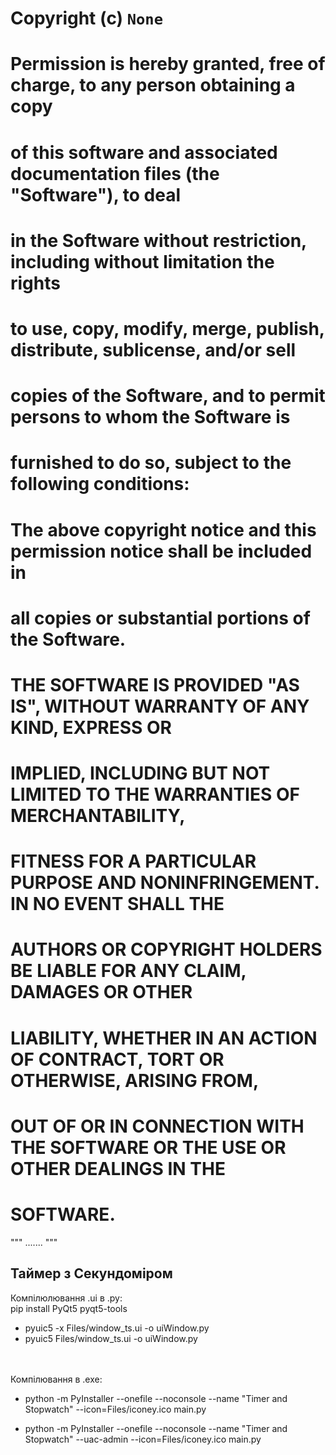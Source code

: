 # Copyright (c) `None`
#
# Permission is hereby granted, free of charge, to any person obtaining a copy
# of this software and associated documentation files (the "Software"), to deal
# in the Software without restriction, including without limitation the rights
# to use, copy, modify, merge, publish, distribute, sublicense, and/or sell
# copies of the Software, and to permit persons to whom the Software is
# furnished to do so, subject to the following conditions:
#
# The above copyright notice and this permission notice shall be included in
# all copies or substantial portions of the Software.
#
# THE SOFTWARE IS PROVIDED "AS IS", WITHOUT WARRANTY OF ANY KIND, EXPRESS OR
# IMPLIED, INCLUDING BUT NOT LIMITED TO THE WARRANTIES OF MERCHANTABILITY,
# FITNESS FOR A PARTICULAR PURPOSE AND NONINFRINGEMENT. IN NO EVENT SHALL THE
# AUTHORS OR COPYRIGHT HOLDERS BE LIABLE FOR ANY CLAIM, DAMAGES OR OTHER
# LIABILITY, WHETHER IN AN ACTION OF CONTRACT, TORT OR OTHERWISE, ARISING FROM,
# OUT OF OR IN CONNECTION WITH THE SOFTWARE OR THE USE OR OTHER DEALINGS IN THE
# SOFTWARE.
"""
.......
"""


## Таймер з Секундоміром ##


Компілюлювання .ui в .py:\
 pip install PyQt5 pyqt5-tools
 - pyuic5 -x Files/window_ts.ui -o uiWindow.py
 - pyuic5 Files/window_ts.ui -o uiWindow.py

\
\
Компілювання в .exe: 
 - python -m PyInstaller --onefile --noconsole --name "Timer and Stopwatch" --icon=Files/iconey.ico main.py 

 - python -m PyInstaller --onefile --noconsole --name "Timer and Stopwatch" --uac-admin --icon=Files/iconey.ico main.py 
